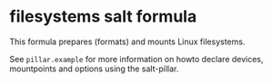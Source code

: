 # filesystems salt formula

This formula prepares (formats) and mounts Linux filesystems.

See `pillar.example` for more information on howto declare devices, mountpoints and options using the salt-pillar.
